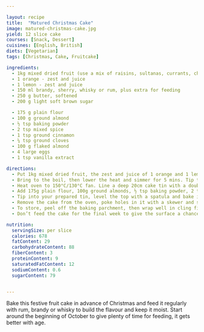 ```yaml
---

layout: recipe
title:  "Matured Christmas Cake"
image: matured-christmas-cake.jpg
yield: 12 slice cake
courses: [Snack, Dessert]
cuisines: [English, British]
diets: [Vegetarian]
tags: [Christmas, Cake, Fruitcake]

ingredients:
  - 1kg mixed dried fruit (use a mix of raisins, sultanas, currants, cherries, cranberries, prunes or figs)
  - 1 orange - zest and juice
  - 1 lemon - zest and juice
  - 150 ml brandy, sherry, whisky or rum, plus extra for feeding
  - 250 g butter, softened
  - 200 g light soft brown sugar

  - 175 g plain flour
  - 100 g ground almond
  - ½ tsp baking powder
  - 2 tsp mixed spice
  - 1 tsp ground cinnamon
  - ¼ tsp ground cloves
  - 100 g flaked almond
  - 4 large eggs
  - 1 tsp vanilla extract

directions:
  - Put 1kg mixed dried fruit, the zest and juice of 1 orange and 1 lemon, 150ml brandy or other alcohol, 250g softened butter and 200g light, soft brown sugar in a large pan set over a medium heat.
  - Bring to the boil, then lower the heat and simmer for 5 mins. Tip the fruit mixture into a large bowl and leave to cool for 30 mins.
  - Heat oven to 150°C/130°C fan. Line a deep 20cm cake tin with a double layer of baking parchment, then wrap a double layer of newspaper around the outside – tie with string to secure.
  - Add 175g plain flour, 100g ground almonds, ½ tsp baking powder, 2 tsp mixed spice, 1 tsp ground cinnamon, ¼ tsp ground cloves, 100g flaked almonds, 4 large eggs and 1 tsp vanilla extract to the fruit mixture and stir well, making sure there are no pockets of flour.
  - Tip into your prepared tin, level the top with a spatula and bake in the centre of the oven for 2 hrs.
  - Remove the cake from the oven, poke holes in it with a skewer and spoon over 2 tbsp of your chosen alcohol. Leave the cake to cool completely in the tin.
  - To store, peel off the baking parchment, then wrap well in cling film. Feed the cake with 1-2 tbsp alcohol every fortnight, until you ice it.
  - Don’t feed the cake for the final week to give the surface a chance to dry before icing.

nutrition:
  servingSize: per slice
  calories: 678
  fatContent: 29
  carbohydrateContent: 88
  fiberContent: 3
  proteinContent: 9
  saturatedFatContent: 12
  sodiumContent: 0.6
  sugarContent: 79


---
```

Bake this festive fruit cake in advance of Christmas and feed it regularly with rum, brandy or whisky to build the flavour and keep it moist. Start around the beginning of October to give plenty of time for feeding, it gets better with age.
